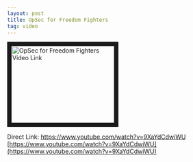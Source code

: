 ```yaml
---
layout: post
title: OpSec for Freedom Fighters
tag: video
---
```

<a href="http://www.youtube.com/watch?feature=player_embedded&v=9XaYdCdwiWU
" target="_blank"><img src="http://img.youtube.com/vi/9XaYdCdwiWU/0.jpg" 
alt="OpSec for Freedom Fighters Video Link" width="240" height="180" border="10" /></a>

Direct Link: https://www.youtube.com/watch?v=9XaYdCdwiWU
[https://www.youtube.com/watch?v=9XaYdCdwiWU](https://www.youtube.com/watch?v=9XaYdCdwiWU)

